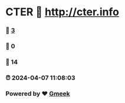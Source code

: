 # CTER :link: http://cter.info 
### :page_facing_up: [3](http://cter.info/tag.html) 
### :speech_balloon: 0 
### :hibiscus: 14 
### :alarm_clock: 2024-04-07 11:08:03 
### Powered by :heart: [Gmeek](https://github.com/Meekdai/Gmeek)
